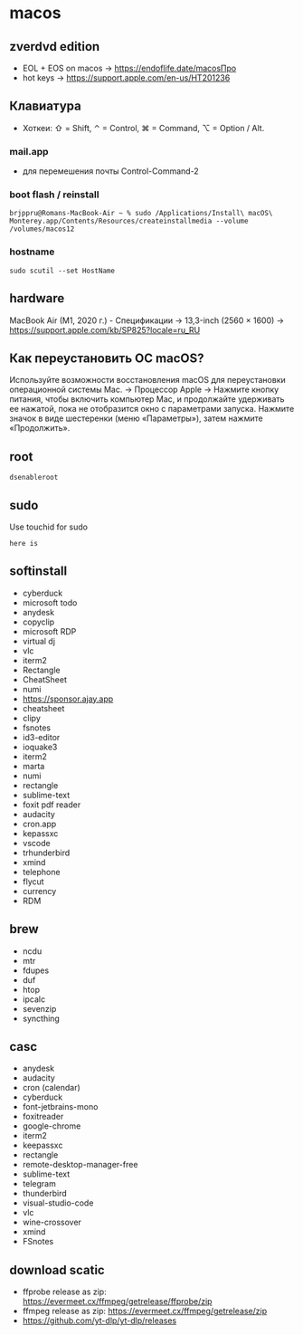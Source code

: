 # macos

## zverdvd edition

- EOL + EOS on macos -> https://endoflife.date/macosПро
- hot keys -> https://support.apple.com/en-us/HT201236

## Клавиатура

 - Хоткеи: ⇧ = Shift, ⌃ = Control, ⌘ = Command, ⌥ = Option / Alt.

###  mail.app

- для перемешения почты Control-Command-2

### boot flash / reinstall

```
brjppru@Romans-MacBook-Air ~ % sudo /Applications/Install\ macOS\ Monterey.app/Contents/Resources/createinstallmedia --volume /volumes/macos12
```

### hostname

```
sudo scutil --set HostName
```

## hardware

MacBook Air (M1, 2020 г.) - Спецификации -> 13,3-inch (2560 × 1600) -> https://support.apple.com/kb/SP825?locale=ru_RU

## Как переустановить ОС macOS? 

Используйте возможности восстановления macOS для переустановки операционной системы Mac. -> Процессор Apple -> Нажмите кнопку питания, чтобы включить компьютер Mac, и продолжайте удерживать ее нажатой, пока не отобразится окно с параметрами запуска. Нажмите значок в виде шестеренки (меню «Параметры»), затем нажмите «Продолжить».

## root

```
dsenableroot
```

## sudo

Use touchid for sudo

```
here is
```

## softinstall

- cyberduck
- microsoft todo
- anydesk
- copyclip
- microsoft RDP
- virtual dj
- vlc
- iterm2
- Rectangle
- CheatSheet
- numi
- https://sponsor.ajay.app
- cheatsheet
- clipy
- fsnotes
- id3-editor
- ioquake3
- iterm2
- marta
- numi
- rectangle
- sublime-text
- foxit pdf reader
- audacity
- cron.app
- kepassxc
- vscode 
- trhunderbird
- xmind
- telephone 
- flycut
- currency
- RDM


## brew

- ncdu
- mtr
- fdupes
- duf
- htop
- ipcalc
- sevenzip
- syncthing

## casc

- anydesk
- audacity
- cron (calendar)
- cyberduck
- font-jetbrains-mono
- foxitreader
- google-chrome
- iterm2
- keepassxc
- rectangle
- remote-desktop-manager-free
- sublime-text
- telegram
- thunderbird
- visual-studio-code
- vlc
- wine-crossover
- xmind
- FSnotes


## download scatic
  - ffprobe release as zip: https://evermeet.cx/ffmpeg/getrelease/ffprobe/zip
  - ffmpeg release as zip: https://evermeet.cx/ffmpeg/getrelease/zip
  - https://github.com/yt-dlp/yt-dlp/releases
